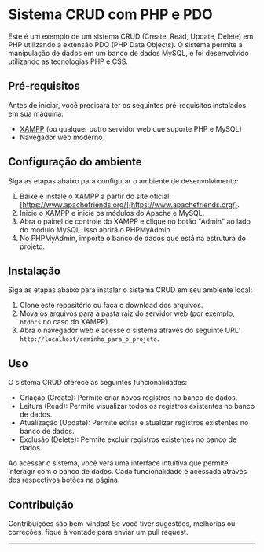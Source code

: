 # Sistema CRUD com PHP e PDO

Este é um exemplo de um sistema CRUD (Create, Read, Update, Delete) em PHP utilizando a extensão PDO (PHP Data Objects). O sistema permite a manipulação de dados em um banco de dados MySQL, e foi desenvolvido utilizando as tecnologias PHP e CSS.

## Pré-requisitos

Antes de iniciar, você precisará ter os seguintes pré-requisitos instalados em sua máquina:

- [XAMPP](https://www.apachefriends.org/) (ou qualquer outro servidor web que suporte PHP e MySQL)
- Navegador web moderno

## Configuração do ambiente

Siga as etapas abaixo para configurar o ambiente de desenvolvimento:

1. Baixe e instale o XAMPP a partir do site oficial: [https://www.apachefriends.org/](https://www.apachefriends.org/).
2. Inicie o XAMPP e inicie os módulos do Apache e MySQL.
3. Abra o painel de controle do XAMPP e clique no botão "Admin" ao lado do módulo MySQL. Isso abrirá o PHPMyAdmin.
4. No PHPMyAdmin, importe o banco de dados que está na estrutura do projeto.

## Instalação

Siga as etapas abaixo para instalar o sistema CRUD em seu ambiente local:

1. Clone este repositório ou faça o download dos arquivos.
2. Mova os arquivos para a pasta raiz do servidor web (por exemplo, `htdocs` no caso do XAMPP).
3. Abra o navegador web e acesse o sistema através do seguinte URL: `http://localhost/caminho_para_o_projeto`.

## Uso

O sistema CRUD oferece as seguintes funcionalidades:

- Criação (Create): Permite criar novos registros no banco de dados.
- Leitura (Read): Permite visualizar todos os registros existentes no banco de dados.
- Atualização (Update): Permite editar e atualizar registros existentes no banco de dados.
- Exclusão (Delete): Permite excluir registros existentes no banco de dados.

Ao acessar o sistema, você verá uma interface intuitiva que permite interagir com o banco de dados. Cada funcionalidade é acessada através dos respectivos botões na página.

## Contribuição

Contribuições são bem-vindas! Se você tiver sugestões, melhorias ou correções, fique à vontade para enviar um pull request.


---
